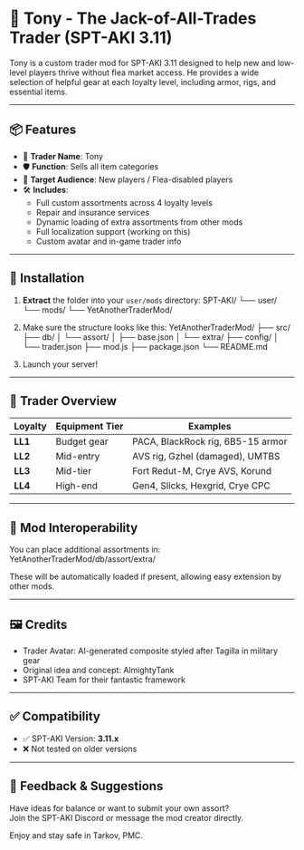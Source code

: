 # 🛒 Tony - The Jack-of-All-Trades Trader (SPT-AKI 3.11)

Tony is a custom trader mod for SPT-AKI 3.11 designed to help new and low-level players thrive without flea market access. He provides a wide selection of helpful gear at each loyalty level, including armor, rigs, and essential items.

---

## 📦 Features

- 🧢 **Trader Name**: Tony  
- 🛡️ **Function**: Sells all item categories  
- 🎯 **Target Audience**: New players / Flea-disabled players  
- 🛠️ **Includes**:
  - Full custom assortments across 4 loyalty levels
  - Repair and insurance services
  - Dynamic loading of extra assortments from other mods
  - Full localization support (working on this)
  - Custom avatar and in-game trader info

---

## 📁 Installation

1. **Extract** the folder into your `user/mods` directory:
SPT-AKI/
└── user/
└── mods/
└── YetAnotherTraderMod/

2. Make sure the structure looks like this:
YetAnotherTraderMod/
├── src/
├── db/
│ └── assort/
│ ├── base.json
│ └── extra/
├── config/
│ └── trader.json
├── mod.js
├── package.json
└── README.md

3. Launch your server!

---

## 📜 Trader Overview

| Loyalty | Equipment Tier | Examples |
|---------|----------------|----------|
| **LL1** | Budget gear     | PACA, BlackRock rig, 6B5-15 armor |
| **LL2** | Mid-entry       | AVS rig, Gzhel (damaged), UMTBS |
| **LL3** | Mid-tier        | Fort Redut-M, Crye AVS, Korund |
| **LL4** | High-end        | Gen4, Slicks, Hexgrid, Crye CPC |

---

## 🧩 Mod Interoperability

You can place additional assortments in:
YetAnotherTraderMod/db/assort/extra/

These will be automatically loaded if present, allowing easy extension by other mods.

---

## 🖼️ Credits

- Trader Avatar: AI-generated composite styled after Tagilla in military gear  
- Original idea and concept: AlmightyTank
- SPT-AKI Team for their fantastic framework

---

## ✅ Compatibility

- ✅ SPT-AKI Version: **3.11.x**
- ❌ Not tested on older versions

---

## 📣 Feedback & Suggestions

Have ideas for balance or want to submit your own assort?  
Join the SPT-AKI Discord or message the mod creator directly.

Enjoy and stay safe in Tarkov, PMC.